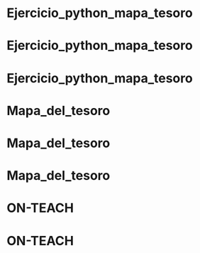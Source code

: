 # Ejercicio_python_mapa_tesoro
# Ejercicio_python_mapa_tesoro
# Ejercicio_python_mapa_tesoro
# Mapa_del_tesoro
# Mapa_del_tesoro
# Mapa_del_tesoro
# ON-TEACH
# ON-TEACH
